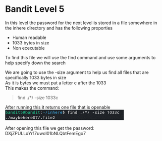 # Bandit Level 5  
  
In this level the password for the next level is stored in a file somewhere in the inhere directory and has the following proporties  
- Human readable  
- 1033 bytes in size  
- Non ecexutable  
  
To find this file we will use the find command and use some arguments to help specify down the search  
  
We are going to use the -size argument to help us find all files that are specifically 1033 bytes in size  
As it is bytes we must put a letter c after the 1033  
This makes the command:  
> find ./*/ -size 1033c  
  
After running this it returns one file that is openable  
![99cb8038.png](../src/99cb8038.png)  
  
After opening this file we get the password: DXjZPULLxYr17uwoI01bNLQbtFemEgo7  

